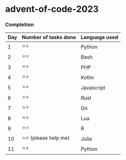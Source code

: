 # advent-of-code-2023

### Completion

| Day | Number of tasks done | Language used |
|-----|----------------------|---------------|
| 1   | ⭐⭐                   | Python        |
| 2   | ⭐⭐                   | Bash          |
| 3   | ⭐⭐                   | PHP           |
| 4   | ⭐⭐                   | Kotlin        |
| 5   | ⭐⭐                   | Javascript    |
| 6   | ⭐⭐                   | Rust          |
| 7   | ⭐⭐                   | Go            |
| 8   | ⭐⭐                   | Lua           |
| 9   | ⭐⭐                   | R             |
| 10  | ⭐⭐ (please help me)  | Julia         |
| 11  | ⭐⭐                   | Python        |
